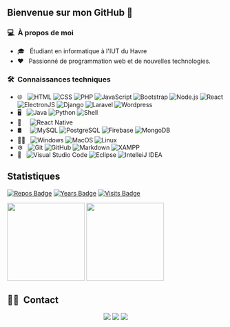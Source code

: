 ## Bienvenue sur mon GitHub 👋

### 💻 &nbsp;À propos de moi

- 🎓 &nbsp; Étudiant en informatique à l'IUT du Havre
- ❤️ &nbsp; Passionné de programmation web et de nouvelles technologies.

### 🛠 &nbsp;Connaissances techniques

- 🌐 &nbsp;
  ![HTML](https://img.shields.io/badge/-HTML-333333?style=flat-square&logo=HTML5)
  ![CSS](https://img.shields.io/badge/-CSS-333333?style=flat-square&logo=CSS3&logoColor=1572B6)
  ![PHP](https://img.shields.io/badge/-PHP-333333?style=flat-square&logo=php)
  ![JavaScript](https://img.shields.io/badge/-JavaScript-333333??style=flat-square&logo=javascript)
  ![Bootstrap](https://img.shields.io/badge/-Bootstrap-333333?style=flat-square&logo=bootstrap&logoColor=563D7C)
  ![Node.js](https://img.shields.io/badge/-Node.js-333333?style=flat-square&logo=node.js)
  ![React](https://img.shields.io/badge/-React-333333?style=flat-square&logo=react)
  ![ElectronJS](https://img.shields.io/badge/-ElectronJS-333333?style=flat-square&logo=electron)
  ![Django](https://img.shields.io/badge/-Django-333333?style=flat-square&logo=django)
  ![Laravel](https://img.shields.io/badge/-Laravel-333333?style=flat-square&logo=laravel)
  ![Wordpress](https://img.shields.io/badge/-Wordpress-333333?style=flat-square&logo=wordpress)
- 🖥️ &nbsp;
  ![Java](https://img.shields.io/badge/-Java-333333?style=flat-square&logo=java)
  ![Python](https://img.shields.io/badge/-Python-333333?style=flat-square&logo=python)
  ![Shell](https://img.shields.io/badge/-Shell-333333?style=flat-square&logo=gnu-bash)
- 📱 &nbsp;&nbsp;&nbsp;
  ![React Native](https://img.shields.io/badge/-React%20Native-333333?style=flat-square&logo=react)
- 🛢 &nbsp;&nbsp;&nbsp;
  ![MySQL](https://img.shields.io/badge/-MySQL-333333?style=flat-square&logo=mysql)
  ![PostgreSQL](https://img.shields.io/badge/-PostgreSQL-333333?style=flat-square&logo=postgresql)
  ![Firebase](https://img.shields.io/badge/-Firebase-333333?style=flat-square&logo=firebase)
  ![MongoDB](https://img.shields.io/badge/-MongoDB-333333?style=flat-square&logo=mongodb)
- 👨‍💻 &nbsp;
  ![Windows](https://img.shields.io/badge/-Windows-333333?style=flat-square&logo=windows)
  ![MacOS](https://img.shields.io/badge/-MacOS-333333?style=flat-square&logo=macos)
  ![Linux](https://img.shields.io/badge/-Linux-333333?style=flat-square&logo=linux)
- ⚙️ &nbsp;
  ![Git](https://img.shields.io/badge/-Git-333333?style=flat-square&logo=git)
  ![GitHub](https://img.shields.io/badge/-GitHub-333333?style=flat-square&logo=github)
  ![Markdown](https://img.shields.io/badge/-Markdown-333333?style=flat-square&logo=markdown)
  ![XAMPP](https://img.shields.io/badge/-Xampp-333333?style=flat-square&logo=xampp&logoColor=007ACC)
- 🔧 &nbsp;
  ![Visual Studio Code](https://img.shields.io/badge/-Visual%20Studio%20Code-333333?style=flat-square&logo=visual-studio-code&logoColor=007ACC)
  ![Eclipse](https://img.shields.io/badge/-Eclipse-333333?style=flat-square&logo=eclipse&logoColor=007ACC)
  ![IntelleiJ IDEA](https://img.shields.io/badge/-IntelliJ%20IDEA-333333?style=flat-square&logo=intellij-idea&logoColor=007ACC)

## Statistiques

[![Repos Badge](https://badges.pufler.dev/repos/iyed-dev)](https://badges.pufler.dev)
[![Years Badge](https://badges.pufler.dev/years/iyed-dev)](https://badges.pufler.dev)
[![Visits Badge](https://badges.pufler.dev/visits/iyed-dev/iyed-dev)](https://badges.pufler.dev)

<p>
  <img height="180em" src="https://github-readme-stats.vercel.app/api?username=iyed-dev&show_icons=true&theme=radical" />
  <img height="180em" src="https://github-readme-stats-eight-theta.vercel.app/api/top-langs/?username=iyed-dev&theme=radical&layout=compact&exclude_lang=java+r" />
</p>

##  🤝🏻 &nbsp;Contact

<p align="center">
<a href="https://polo83.xyz"><img src="https://img.shields.io/badge/-polo83.xyz-3423A6?style=flat-square&logo=Google-Chrome&logoColor=white"/></a>
<img src="https://img.shields.io/badge/-Polo 83%231234-5865F2?style=flat-square&logo=discord&logoColor=white"/>
<a href="mailto:amriiyed410@gmail.com"><img src="https://img.shields.io/badge/-amriiyed410@gmail.com-9497CE?style=flat-square&logo=protonmail&logoColor=white"/></a>
  
  
